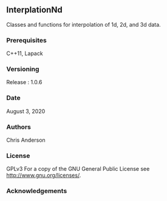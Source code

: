 ## InterplationNd
Classes and functions for interpolation of 1d, 2d, and 3d data.
### Prerequisites
C++11, Lapack
### Versioning
Release : 1.0.6
### Date
August 3, 2020
### Authors
Chris Anderson
### License
GPLv3  For a copy of the GNU General Public License see <http://www.gnu.org/licenses/>.
### Acknowledgements









